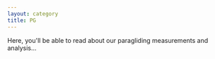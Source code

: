 ```yaml
---
layout: category
title: PG
---
```



Here, you'll be able to read about our paragliding measurements and analysis...



